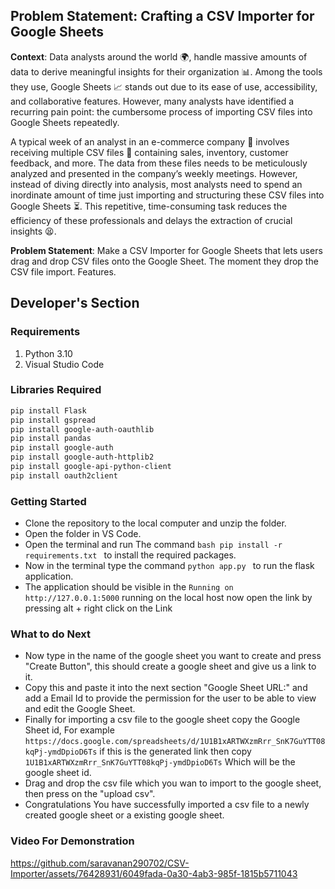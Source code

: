 
## **Problem Statement: Crafting a CSV Importer for Google Sheets**

**Context**:
Data analysts around the world 🌍, handle massive amounts of data to derive meaningful insights for their organization 📊. Among the tools they use, Google Sheets 📈 stands out due to its ease of use, accessibility, and collaborative features. However, many analysts have identified a recurring pain point: the cumbersome process of importing CSV files into Google Sheets repeatedly.

A typical week of an analyst in an e-commerce company 🛒 involves receiving multiple CSV files 📁 containing sales, inventory, customer feedback, and more. The data from these files needs to be meticulously analyzed and presented in the company’s weekly meetings. However, instead of diving directly into analysis, most analysts need to spend an inordinate amount of time just importing and structuring these CSV files into Google Sheets ⏳. This repetitive, time-consuming task reduces the efficiency of these professionals and delays the extraction of crucial insights 😫.

**Problem Statement**:
Make a CSV Importer for Google Sheets that lets users drag and drop CSV files onto the Google Sheet. The moment they drop the CSV file import.
Features.


## Developer's Section
### Requirements

1. Python 3.10
2. Visual Studio Code
  
### Libraries Required

```bash
pip install Flask
pip install gspread
pip install google-auth-oauthlib
pip install pandas
pip install google-auth
pip install google-auth-httplib2
pip install google-api-python-client
pip install oauth2client
```
### Getting Started
- Clone the repository to the local computer and unzip the folder.
- Open the folder in VS Code.
- Open the terminal and run The command ```bash pip install -r requirements.txt ``` to install the required packages.
- Now in the terminal type the command ```python app.py ``` to run the flask application.
- The application should be visible in the ```Running on http://127.0.0.1:5000``` running on the local host now open the link by pressing alt + right click on the Link

### What to do Next
- Now type in the name of the google sheet you want to create and press "Create Button", this should create a google sheet and give us a link to it.
- Copy this and paste it into the next section "Google Sheet URL:" and add a Email Id to provide the permission for the user to be able to view and edit the Google Sheet.
- Finally for importing a csv file to the google sheet copy the Google Sheet id, For example ```https://docs.google.com/spreadsheets/d/1U1B1xARTWXzmRrr_SnK7GuYTT08kqPj-ymdDpioD6Ts``` if this is the generated link then copy ```1U1B1xARTWXzmRrr_SnK7GuYTT08kqPj-ymdDpioD6Ts``` Which will be the google sheet id.
- Drag and drop the csv file which you wan to import to the google sheet, then press on the "upload csv".
- Congratulations You have successfully imported a csv file to a newly created google sheet or a existing google sheet.


### Video For Demonstration

https://github.com/saravanan290702/CSV-Importer/assets/76428931/6049fada-0a30-4ab3-985f-1815b5711043

